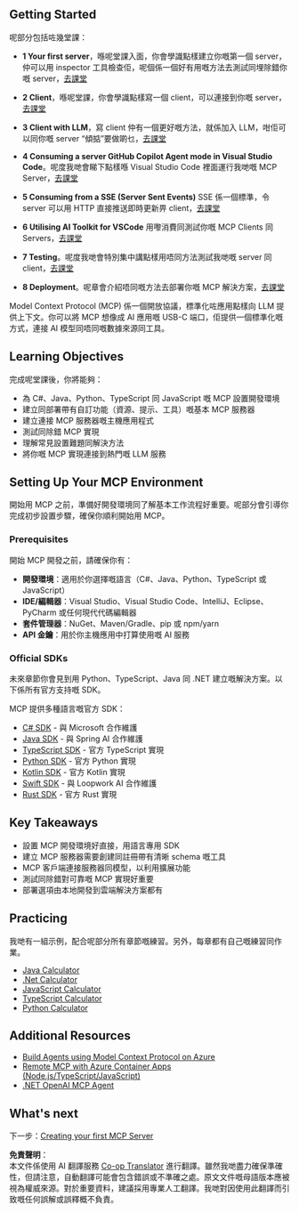 <!--
CO_OP_TRANSLATOR_METADATA:
{
  "original_hash": "f77fa364511cb670d6262d119d56f562",
  "translation_date": "2025-06-11T09:02:35+00:00",
  "source_file": "03-GettingStarted/README.md",
  "language_code": "hk"
}
-->
## Getting Started  

呢部分包括咗幾堂課：

- **1 Your first server**，喺呢堂課入面，你會學識點樣建立你嘅第一個 server，仲可以用 inspector 工具檢查佢，呢個係一個好有用嘅方法去測試同埋除錯你嘅 server，[去課堂](/03-GettingStarted/01-first-server/README.md)

- **2 Client**，喺呢堂課，你會學識點樣寫一個 client，可以連接到你嘅 server，[去課堂](/03-GettingStarted/02-client/README.md)

- **3 Client with LLM**，寫 client 仲有一個更好嘅方法，就係加入 LLM，咁佢可以同你嘅 server “傾掂”要做啲乜，[去課堂](/03-GettingStarted/03-llm-client/README.md)

- **4 Consuming a server GitHub Copilot Agent mode in Visual Studio Code**。呢度我哋會睇下點樣喺 Visual Studio Code 裡面運行我哋嘅 MCP Server，[去課堂](/03-GettingStarted/04-vscode/README.md)

- **5 Consuming from a SSE (Server Sent Events)** SSE 係一個標準，令 server 可以用 HTTP 直接推送即時更新畀 client，[去課堂](/03-GettingStarted/05-sse-server/README.md)

- **6 Utilising AI Toolkit for VSCode** 用嚟消費同測試你嘅 MCP Clients 同 Servers，[去課堂](/03-GettingStarted/06-aitk/README.md)

- **7 Testing**。呢度我哋會特別集中講點樣用唔同方法測試我哋嘅 server 同 client，[去課堂](/03-GettingStarted/07-testing/README.md)

- **8 Deployment**。呢章會介紹唔同嘅方法去部署你嘅 MCP 解決方案，[去課堂](/03-GettingStarted/08-deployment/README.md)


Model Context Protocol (MCP) 係一個開放協議，標準化咗應用點樣向 LLM 提供上下文。你可以將 MCP 想像成 AI 應用嘅 USB-C 端口，佢提供一個標準化嘅方式，連接 AI 模型同唔同嘅數據來源同工具。

## Learning Objectives

完成呢堂課後，你將能夠：

- 為 C#、Java、Python、TypeScript 同 JavaScript 嘅 MCP 設置開發環境
- 建立同部署帶有自訂功能（資源、提示、工具）嘅基本 MCP 服務器
- 建立連接 MCP 服務器嘅主機應用程式
- 測試同除錯 MCP 實現
- 理解常見設置難題同解決方法
- 將你嘅 MCP 實現連接到熱門嘅 LLM 服務

## Setting Up Your MCP Environment

開始用 MCP 之前，準備好開發環境同了解基本工作流程好重要。呢部分會引導你完成初步設置步驟，確保你順利開始用 MCP。

### Prerequisites

開始 MCP 開發之前，請確保你有：

- **開發環境**：適用於你選擇嘅語言（C#、Java、Python、TypeScript 或 JavaScript）
- **IDE/編輯器**：Visual Studio、Visual Studio Code、IntelliJ、Eclipse、PyCharm 或任何現代代碼編輯器
- **套件管理器**：NuGet、Maven/Gradle、pip 或 npm/yarn
- **API 金鑰**：用於你主機應用中打算使用嘅 AI 服務

### Official SDKs

未來章節你會見到用 Python、TypeScript、Java 同 .NET 建立嘅解決方案。以下係所有官方支持嘅 SDK。

MCP 提供多種語言嘅官方 SDK：
- [C# SDK](https://github.com/modelcontextprotocol/csharp-sdk) - 與 Microsoft 合作維護
- [Java SDK](https://github.com/modelcontextprotocol/java-sdk) - 與 Spring AI 合作維護
- [TypeScript SDK](https://github.com/modelcontextprotocol/typescript-sdk) - 官方 TypeScript 實現
- [Python SDK](https://github.com/modelcontextprotocol/python-sdk) - 官方 Python 實現
- [Kotlin SDK](https://github.com/modelcontextprotocol/kotlin-sdk) - 官方 Kotlin 實現
- [Swift SDK](https://github.com/modelcontextprotocol/swift-sdk) - 與 Loopwork AI 合作維護
- [Rust SDK](https://github.com/modelcontextprotocol/rust-sdk) - 官方 Rust 實現

## Key Takeaways

- 設置 MCP 開發環境好直接，用語言專用 SDK
- 建立 MCP 服務器需要創建同註冊帶有清晰 schema 嘅工具
- MCP 客戶端連接服務器同模型，以利用擴展功能
- 測試同除錯對可靠嘅 MCP 實現好重要
- 部署選項由本地開發到雲端解決方案都有

## Practicing

我哋有一組示例，配合呢部分所有章節嘅練習。另外，每章都有自己嘅練習同作業。

- [Java Calculator](./samples/java/calculator/README.md)
- [.Net Calculator](../../../03-GettingStarted/samples/csharp)
- [JavaScript Calculator](./samples/javascript/README.md)
- [TypeScript Calculator](./samples/typescript/README.md)
- [Python Calculator](../../../03-GettingStarted/samples/python)

## Additional Resources

- [Build Agents using Model Context Protocol on Azure](https://learn.microsoft.com/azure/developer/ai/intro-agents-mcp)
- [Remote MCP with Azure Container Apps (Node.js/TypeScript/JavaScript)](https://learn.microsoft.com/samples/azure-samples/mcp-container-ts/mcp-container-ts/)
- [.NET OpenAI MCP Agent](https://learn.microsoft.com/samples/azure-samples/openai-mcp-agent-dotnet/openai-mcp-agent-dotnet/)

## What's next

下一步：[Creating your first MCP Server](/03-GettingStarted/01-first-server/README.md)

**免責聲明**：  
本文件係使用 AI 翻譯服務 [Co-op Translator](https://github.com/Azure/co-op-translator) 進行翻譯。雖然我哋盡力確保準確性，但請注意，自動翻譯可能會包含錯誤或不準確之處。原文文件嘅母語版本應被視為權威來源。對於重要資料，建議採用專業人工翻譯。我哋對因使用此翻譯而引致嘅任何誤解或誤釋概不負責。